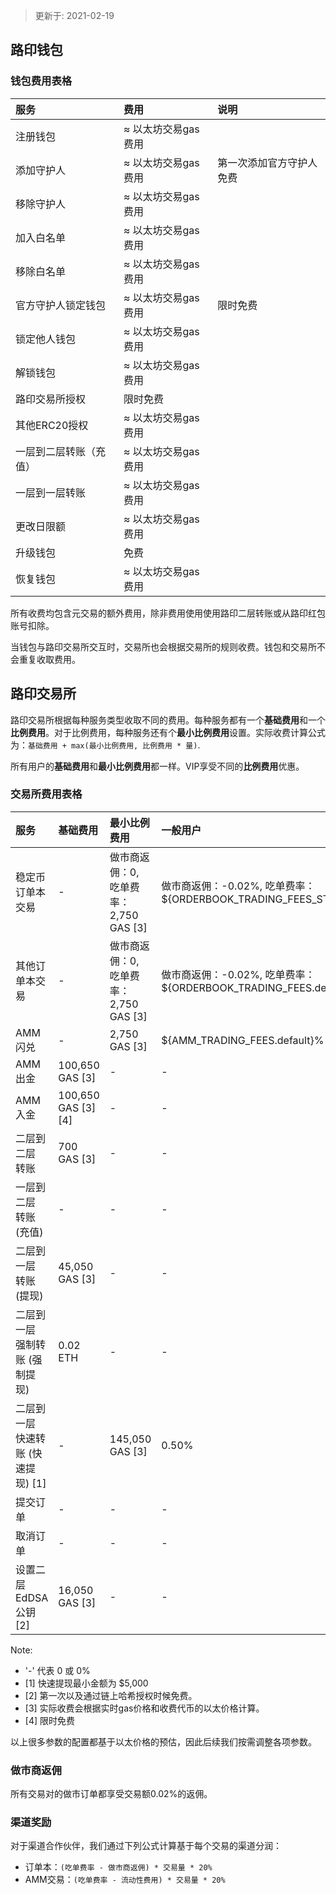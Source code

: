 > 更新于: 2021-02-19

## 路印钱包

### 钱包费用表格
服务 | 费用 | 说明
:--- | :--- | :--- |
注册钱包 | ≈ 以太坊交易gas费用 |  
添加守护人 | ≈ 以太坊交易gas费用 | 第一次添加官方守护人免费
移除守护人 | ≈ 以太坊交易gas费用 |  
加入白名单 | ≈ 以太坊交易gas费用 |  
移除白名单 | ≈ 以太坊交易gas费用 |  
官方守护人锁定钱包 | ≈ 以太坊交易gas费用 | 限时免费
锁定他人钱包 | ≈ 以太坊交易gas费用 |  
解锁钱包 | ≈ 以太坊交易gas费用|  
路印交易所授权 | 限时免费 |  
其他ERC20授权 | ≈ 以太坊交易gas费用 |  
一层到二层转账（充值） | ≈ 以太坊交易gas费用 |  
一层到一层转账 | ≈ 以太坊交易gas费用 |  
更改日限额 | ≈ 以太坊交易gas费用 |
升级钱包 | 免费 |  
恢复钱包 | ≈ 以太坊交易gas费用 |

所有收费均包含元交易的额外费用，除非费用使用使用路印二层转账或从路印红包账号扣除。

当钱包与路印交易所交互时，交易所也会根据交易所的规则收费。钱包和交易所不会重复收取费用。

## 路印交易所

路印交易所根据每种服务类型收取不同的费用。每种服务都有一个**基础费用**和一个**比例费用**。对于比例费用，每种服务还有个**最小比例费用**设置。实际收费计算公式为：`基础费用 + max(最小比例费用, 比例费用 * 量)`.

所有用户的**基础费用**和**最小比例费用**都一样。VIP享受不同的**比例费用**优惠。

### 交易所费用表格
服务 | 基础费用 | 最小比例费用 | 一般用户 | VIP1 | VIP2 | VIP3 | VIP4
:--- | :--- | :--- | :--- | :--- | :--- | :--- | :---
稳定币订单本交易  | - | 做市商返佣：0, 吃单费率：2,750 GAS [3] | 做市商返佣：-0.02%, 吃单费率：${ORDERBOOK_TRADING_FEES_STABLECOIN.default}% | 做市商返佣：-0.02%, 吃单费率：${ORDERBOOK_TRADING_FEES_STABLECOIN.vip_1}% | 做市商返佣：-0.02%, 吃单费率：${ORDERBOOK_TRADING_FEES_STABLECOIN.vip_2}% | 做市商返佣：-0.02%, 吃单费率：${ORDERBOOK_TRADING_FEES_STABLECOIN.vip_3}% | 做市商返佣：-0.02%, 吃单费率：${ORDERBOOK_TRADING_FEES_STABLECOIN.vip_4}%
其他订单本交易 | - | 做市商返佣：0, 吃单费率：2,750 GAS [3] | 做市商返佣：-0.02%, 吃单费率：${ORDERBOOK_TRADING_FEES.default}% | 做市商返佣：-0.02%, 吃单费率：${ORDERBOOK_TRADING_FEES.vip_1}% | 做市商返佣：-0.02%, 吃单费率：${ORDERBOOK_TRADING_FEES.vip_2}% | 做市商返佣：-0.02%, 吃单费率：${ORDERBOOK_TRADING_FEES.vip_3}% | 做市商返佣：-0.02%, 吃单费率：${ORDERBOOK_TRADING_FEES.vip_4}%
AMM闪兑 | - | 2,750 GAS [3] | ${AMM_TRADING_FEES.default}% | ${AMM_TRADING_FEES.vip_1}% | ${AMM_TRADING_FEES.vip_2}% | ${AMM_TRADING_FEES.vip_3}% | ${AMM_TRADING_FEES.vip_4}%
AMM出金 | 100,650 GAS [3] | - | - | - | - | - | -
AMM入金 | 100,650 GAS [3][4] | - | - | - | - | - | -
二层到二层 转账 | 700 GAS [3] | - | - | - | - | - | -
一层到二层 转账 (充值) | - | - | - | - | - | - | -
二层到一层 转账 (提现) | 45,050 GAS [3] | - | - | - | - | - | -
二层到一层 强制转账 (强制提现) | 0.02 ETH | - | - | - | - | - | -
二层到一层 快速转账 (快速提现) [1] | - | 145,050 GAS [3] | 0.50% | 0.50% | 0.50% | 0.50% | 0.50%
提交订单 | - | - | - | - | - | - | -
取消订单 | - | - | - | - | - | - | -
设置二层 EdDSA公钥 [2] | 16,050 GAS [3] | - | - | - | - | - | -

Note:

-  '-' 代表 0 或 0%
- [1] 快速提现最小金额为 $5,000
- [2] 第一次以及通过链上哈希授权时候免费。
- [3] 实际收费会根据实时gas价格和收费代币的以太价格计算。
- [4] 限时免费


以上很多参数的配置都基于以太价格的预估，因此后续我们按需调整各项参数。

### 做市商返佣
所有交易对的做市订单都享受交易额0.02%的返佣。

### 渠道奖励

对于渠道合作伙伴，我们通过下列公式计算基于每个交易的渠道分润：

- 订单本：`(吃单费率 - 做市商返佣) * 交易量 * 20%`
- AMM交易：`(吃单费率 - 流动性费用) * 交易量 * 20%`


